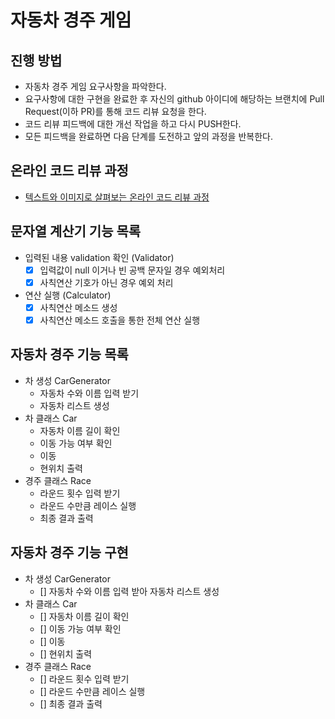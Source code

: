 # 자동차 경주 게임
## 진행 방법
* 자동차 경주 게임 요구사항을 파악한다.
* 요구사항에 대한 구현을 완료한 후 자신의 github 아이디에 해당하는 브랜치에 Pull Request(이하 PR)를 통해 코드 리뷰 요청을 한다.
* 코드 리뷰 피드백에 대한 개선 작업을 하고 다시 PUSH한다.
* 모든 피드백을 완료하면 다음 단계를 도전하고 앞의 과정을 반복한다.

## 온라인 코드 리뷰 과정
* [텍스트와 이미지로 살펴보는 온라인 코드 리뷰 과정](https://github.com/next-step/nextstep-docs/tree/master/codereview)

## 문자열 계산기 기능 목록
- 입력된 내용 validation 확인 (Validator)
  - [x] 입력값이 null 이거나 빈 공백 문자일 경우 예외처리
  - [x] 사칙연산 기호가 아닌 경우 예외 처리 
- 연산 실행 (Calculator)
  - [x] 사칙연산 메소드 생성
  - [x] 사칙연산 메소드 호출을 통한 전체 연산 실행

## 자동차 경주 기능 목록
- 차 생성 CarGenerator
  - 자동차 수와 이름 입력 받기
  - 자동차 리스트 생성
- 차 클래스 Car
  - 자동차 이름 길이 확인
  - 이동 가능 여부 확인
  - 이동
  - 현위치 출력
- 경주 클래스 Race
  - 라운드 횟수 입력 받기
  - 라운드 수만큼 레이스 실행
  - 최종 결과 출력

## 자동차 경주 기능 구현

- 차 생성 CarGenerator
  - [] 자동차 수와 이름 입력 받아 자동차 리스트 생성
- 차 클래스 Car
  - [] 자동차 이름 길이 확인
  - [] 이동 가능 여부 확인
  - [] 이동
  - [] 현위치 출력
- 경주 클래스 Race
  - [] 라운드 횟수 입력 받기
  - [] 라운드 수만큼 레이스 실행
  - [] 최종 결과 출력